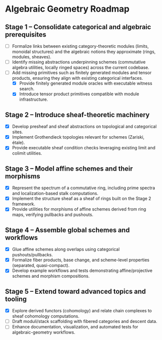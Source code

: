 # Algebraic Geometry Roadmap

## Stage 1 – Consolidate categorical and algebraic prerequisites
- [ ] Formalize links between existing category-theoretic modules (limits, monoidal structures) and the algebraic notions they approximate (rings, modules, sheaves).
- [ ] Identify missing abstractions underpinning schemes (commutative algebra utilities, locally ringed spaces) across the current codebase.
- [ ] Add missing primitives such as finitely generated modules and tensor products, ensuring they align with existing categorical interfaces.
  - [x] Provide finitely generated module oracles with executable witness search.
  - [x] Introduce tensor product primitives compatible with module infrastructure.

## Stage 2 – Introduce sheaf-theoretic machinery
- [x] Develop presheaf and sheaf abstractions on topological and categorical sites.
- [x] Implement Grothendieck topologies relevant for schemes (Zariski, étale).
- [x] Provide executable sheaf condition checks leveraging existing limit and colimit utilities.

## Stage 3 – Model affine schemes and their morphisms
- [x] Represent the spectrum of a commutative ring, including prime spectra and localization-based stalk computations.
- [x] Implement the structure sheaf as a sheaf of rings built on the Stage 2 framework.
- [x] Provide utilities for morphisms of affine schemes derived from ring maps, verifying pullbacks and pushouts.

## Stage 4 – Assemble global schemes and workflows
- [x] Glue affine schemes along overlaps using categorical pushouts/pullbacks.
- [x] Formalize fiber products, base change, and scheme-level properties (separated, quasi-compact).
- [x] Develop example workflows and tests demonstrating affine/projective schemes and morphism compositions.

## Stage 5 – Extend toward advanced topics and tooling
- [x] Explore derived functors (cohomology) and relate chain complexes to sheaf cohomology computations.
- [ ] Draft moduli/stack scaffolding with fibered categories and descent data.
- [ ] Enhance documentation, visualization, and automated tests for algebraic-geometry workflows.
